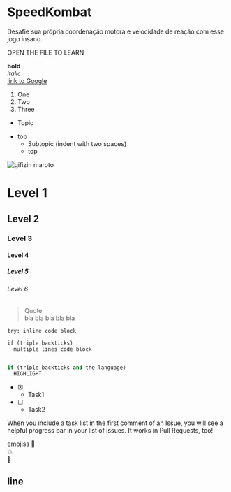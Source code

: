 # SpeedKombat
Desafie sua própria coordenação motora e velocidade de reação com esse jogo insano.

OPEN THE FILE TO LEARN


**bold**   
*italic*    
[link to Google](https://google.com)   

1. One    
2. Two    
3. Three     

- Topic
* top    
  - Subtopic   (indent with two spaces)
  * top 
  

![gifizin maroto](https://cdn-images-1.medium.com/max/1600/0*4oX1MW04t57xZwfc.gif)

# Level 1
## Level 2
### Level 3
#### Level 4
##### Level 5
###### Level 6

> Quote    
> bla bla bla bla bla

` try: inline code block `

```
if (triple backticks)
  multiple lines code block
```

```python

if (triple backticks and the language)
  HIGHLIGHT
```

- [x] - Task1
- [ ] - Task2

When you include a task list in the first comment of an Issue, you will see a helpful progress bar in your list of issues. It works in Pull Requests, too!


emojiss
:camel:   
:boom:   
:dog:   

line   
-
